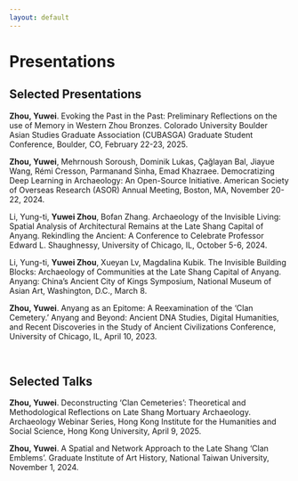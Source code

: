 ```yaml
---
layout: default
---
```


# Presentations

## Selected Presentations

**Zhou, Yuwei**. Evoking the Past in the Past: Preliminary Reflections on the use of Memory in Western Zhou Bronzes. Colorado University Boulder Asian Studies Graduate Association (CUBASGA) Graduate Student Conference, Boulder, CO, February 22-23, 2025.

**Zhou, Yuwei**, Mehrnoush Soroush, Dominik Lukas, Çağlayan Bal, Jiayue Wang, Rémi Cresson, Parmanand Sinha, Emad Khazraee. Democratizing Deep Learning in Archaeology: An Open-Source Initiative. American Society of Overseas Research (ASOR) Annual Meeting, Boston, MA, November 20-22, 2024.

Li, Yung-ti, **Yuwei Zhou**, Bofan Zhang. Archaeology of the Invisible Living: Spatial Analysis of Architectural Remains at the Late Shang Capital of Anyang. Rekindling the Ancient: A Conference to Celebrate Professor Edward L. Shaughnessy, University of Chicago, IL, October 5-6, 2024.

Li, Yung-ti, **Yuwei Zhou**, Xueyan Lv, Magdalina Kubik. The Invisible Building Blocks: Archaeology of Communities at the Late Shang Capital of Anyang. Anyang: China’s Ancient City of Kings Symposium, National Museum of Asian Art, Washington, D.C., March 8.

**Zhou, Yuwei**. Anyang as an Epitome: A Reexamination of the ‘Clan Cemetery.’ Anyang and Beyond: Ancient DNA Studies, Digital Humanities, and Recent Discoveries in the Study of Ancient Civilizations Conference, University of Chicago, IL, April 10, 2023.

<br>

## Selected Talks

**Zhou, Yuwei**. Deconstructing ‘Clan Cemeteries’: Theoretical and Methodological Reflections on Late Shang Mortuary Archaeology. Archaeology Webinar Series, Hong Kong Institute for the Humanities and Social Science, Hong Kong University, April 9, 2025.

**Zhou, Yuwei**. A Spatial and Network Approach to the Late Shang ‘Clan Emblems’. Graduate Institute of Art History, National Taiwan University, November 1, 2024.

